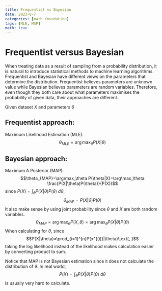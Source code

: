 ```yaml
---
title: Frequentist vs Bayesian
date: 2023-8-7
categories: [math foundation]
tags: [MLE, MAP]
math: true
---
```


# Frequentist versus Bayesian

When treating data as a result of sampling from a probability distribution, it is natural to introduce statistical methods to machine learning algorithms. Frequentist and Bayesian have different views on the parameters that determine the distribution. Frequentist believes parameters are unknown value while Bayesian believes parameters are random variables. Therefore, even though they both care about what parameters maximises the probability of given data, their approaches are different. 

Given dataset $X$ and parameters $\theta$

## Frequentist approach: 
Maximum Likelihood Estimation (MLE).
$$\theta_{MLE} = \arg\max_\theta P(X|\theta)$$
## Bayesian approach: 
Maximum A Posterior (MAP). 
$$\theta_{MAP}=\arg\max_\theta P(\theta|X)=\arg\max_\theta \frac{P(X|\theta)P(\theta)}{P(X)}$$
since $P(X)=\int_\theta P(X|\theta)P(\theta)\text{ }d\theta\text{, }$
$$\theta_{MAP}=P(X|\theta)P(\theta)$$
It also make sense by using joint probability since $\theta$ and $X$ are both random variables. 
$$\theta_{MAP}=\arg\max_\theta P(X,\theta)=\arg\max_\theta P(X|\theta)P(\theta)$$
When calculating for $\theta$, since
$$P(X|\theta)=\prod_{i=1}^{n}P(x^{(i)}|\theta)\text{, }$$
taking the log likelihood instead of the likelihood makes calculation easier by converting product to sum. 

Notice that MAP is not Bayesian estimation since it does not calculate the distribution of $\theta$. In real world, 
$$P(X)=\int_{\theta}P(X|\theta)P(\theta)\text{ }d\theta$$
is usually very hard to calculate.
